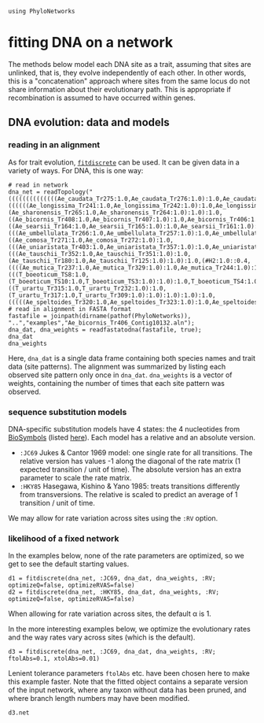 ```@setup concatdna
using PhyloNetworks
```

# fitting DNA on a network

The methods below model each DNA site as a trait, assuming that
sites are unlinked, that is, they evolve independently of each other.
In other words, this is a "concatenation" approach where
sites from the same locus do not share information about their
evolutionary path. This is appropriate if recombination is assumed
to have occurred within genes.

## DNA evolution: data and models

### reading in an alignment

As for trait evolution, [`fitdiscrete`](@ref) can be used. It can be
given data in a variety of ways. For DNA, this is one way:

```@repl concatdna
# read in network
dna_net = readTopology("((((((((((((((Ae_caudata_Tr275:1.0,Ae_caudata_Tr276:1.0):1.0,Ae_caudata_Tr139:1.0):1.0)#H1:1.0::0.6,((((((Ae_longissima_Tr241:1.0,Ae_longissima_Tr242:1.0):1.0,Ae_longissima_Tr355:1.0):1.0,(Ae_sharonensis_Tr265:1.0,Ae_sharonensis_Tr264:1.0):1.0):1.0,((Ae_bicornis_Tr408:1.0,Ae_bicornis_Tr407:1.0):1.0,Ae_bicornis_Tr406:1.0):1.0):1.0,((Ae_searsii_Tr164:1.0,Ae_searsii_Tr165:1.0):1.0,Ae_searsii_Tr161:1.0):1.0):1.0)#H2:1.0::0.6):1.0,(((Ae_umbellulata_Tr266:1.0,Ae_umbellulata_Tr257:1.0):1.0,Ae_umbellulata_Tr268:1.0):1.0,#H1:1.0::0.4):1.0):1.0,((Ae_comosa_Tr271:1.0,Ae_comosa_Tr272:1.0):1.0,(((Ae_uniaristata_Tr403:1.0,Ae_uniaristata_Tr357:1.0):1.0,Ae_uniaristata_Tr402:1.0):1.0,Ae_uniaristata_Tr404:1.0):1.0):1.0):1.0,(((Ae_tauschii_Tr352:1.0,Ae_tauschii_Tr351:1.0):1.0,(Ae_tauschii_Tr180:1.0,Ae_tauschii_Tr125:1.0):1.0):1.0,(#H2:1.0::0.4,((((Ae_mutica_Tr237:1.0,Ae_mutica_Tr329:1.0):1.0,Ae_mutica_Tr244:1.0):1.0,Ae_mutica_Tr332:1.0):1.0)#H4:1.0::0.6):1.0):1.0):1.0,(((T_boeoticum_TS8:1.0,(T_boeoticum_TS10:1.0,T_boeoticum_TS3:1.0):1.0):1.0,T_boeoticum_TS4:1.0):1.0,((T_urartu_Tr315:1.0,T_urartu_Tr232:1.0):1.0,(T_urartu_Tr317:1.0,T_urartu_Tr309:1.0):1.0):1.0):1.0):1.0,(((((Ae_speltoides_Tr320:1.0,Ae_speltoides_Tr323:1.0):1.0,Ae_speltoides_Tr223:1.0):1.0,Ae_speltoides_Tr251:1.0):1.0):1.0,#H4:1.0::0.4):1.0):1.0):1.0,Ta_caputMedusae_TB2:1.0):1.0,S_vavilovii_Tr279:1.0):1.0,Er_bonaepartis_TB1:1.0):1.0,H_vulgare_HVens23:1.0);");
# read in alignment in FASTA format
fastafile = joinpath(dirname(pathof(PhyloNetworks)), "..","examples","Ae_bicornis_Tr406_Contig10132.aln");
dna_dat, dna_weights = readfastatodna(fastafile, true);
dna_dat
dna_weights
```

Here, `dna_dat` is a single data frame containing both species names
and trait data (site patterns). The alignment was summarized by listing
each observed site pattern only once in `dna_dat`.
`dna_weights` is a vector of weights, containing
the number of times that each site pattern was observed.

### sequence substitution models

DNA-specific substitution models have 4 states: the 4 nucleotides from
[BioSymbols](https://github.com/BioJulia/BioSymbols.jl)
(listed [here](http://biojulia.net/BioSymbols.jl/stable/nucleicacids/)).
Each model has a relative and an absolute version.
- `:JC69` Jukes & Cantor 1969 model: one single rate for all transitions.
  The relative version has values -1 along the diagonal of the rate matrix
  (1 expected transition / unit of time). The absolute version has an extra
  parameter to scale the rate matrix.
- `:HKY85` Hasegawa, Kishino & Yano 1985: treats transitions differently
  from transversions. The relative is scaled to predict an average of
  1 transition / unit of time.

We may allow for rate variation across sites using the `:RV` option.

### likelihood of a fixed network

In the examples below, none of the rate parameters are optimized,
so we get to see the default starting values.

```@repl concatdna
d1 = fitdiscrete(dna_net, :JC69, dna_dat, dna_weights, :RV; optimizeQ=false, optimizeRVAS=false)
d2 = fitdiscrete(dna_net, :HKY85, dna_dat, dna_weights, :RV; optimizeQ=false, optimizeRVAS=false)
```
When allowing for rate variation across sites, the default α is 1.

In the more interesting examples below,
we optimize the evolutionary rates and the way rates vary across sites
(which is the default).
```@repl concatdna
d3 = fitdiscrete(dna_net, :JC69, dna_dat, dna_weights, :RV; ftolAbs=0.1, xtolAbs=0.01)
```
Lenient tolerance parameters `ftolAbs` etc. have been chosen here to
make this example faster.
Note that the fitted object contains a separate version of the input network,
where any taxon without data has been pruned, and where branch length numbers
may have been modified.

```@repl concatdna
d3.net
```
